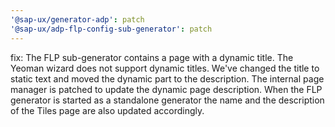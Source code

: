 ```yaml
---
'@sap-ux/generator-adp': patch
'@sap-ux/adp-flp-config-sub-generator': patch
---
```


fix: The FLP sub-generator contains a page with a dynamic title. The Yeoman wizard does not support dynamic titles. We've changed the title to static text and moved the dynamic part to the description. The internal page manager is patched to update the dynamic page description. When the FLP generator is started as a standalone generator the name and the description of the
Tiles page are also updated accordingly.
